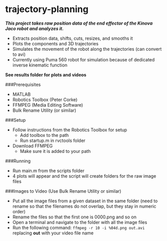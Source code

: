 # trajectory-planning
***This project takes raw position data of the end effector of the Kinova Jaco robot and analyzes it.***

* Extracts position data, shifts, cuts, resizes, and smooths it
* Plots the components and 3D trajectories
* Simulates the movement of the robot along the trajectories (can convert to avi)
* Currently using Puma 560 robot for simulation because of dedicated inverse kinematic function

**See results folder for plots and videos**

###Prerequisites
* MATLAB
* Robotics Toolbox (Peter Corke)
* FFMPEG (Media Editing Software)
* Bulk Rename Utility (or similar)

###Setup
* Follow instructions from the Robotics Toolbox for setup
    * Add toolbox to the path
    * Run startup.m in rvctools folder
* Download FFMPEG
    * Make sure it is added to your path

###Running
* Run main.m from the scripts folder
* 4 plots will appear and the script will create folders for the raw image files

###Images to Video (Use Bulk Rename Utility or similar)
* Put all the image files from a given dataset in the same folder
(need to rename so that the filenames do not overlap, but they stay in 
numeric order)
* Rename the files so that the first one is 0000.png and so on
* Open a terminal and navigate to the folder with all the image files
* Run the following command: `ffmpeg -r 10 -i %04d.png out.avi` replacing __out__
with your video file name

